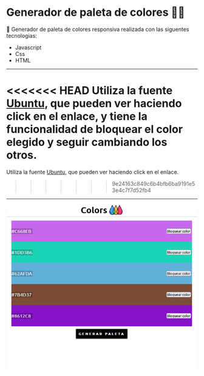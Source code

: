 # Generador de paleta de colores 🧑‍🎨

🎨 Generador de paleta de colores responsiva realizada con las siguentes tecnologias:

- Javascript
- Css
- HTML

---

<<<<<<< HEAD
Utiliza la fuente [Ubuntu](https://fonts.google.com/specimen/Ubuntu?query=ubun), que pueden ver haciendo click en el enlace, y tiene la funcionalidad de bloquear el color elegido y seguir cambiando los otros.
=======
Utiliza la fuente [Ubuntu](https://fonts.google.com/specimen/Ubuntu?query=ubun), que pueden ver haciendo click en el enlace.
>>>>>>> 9e24163c849c6b4bfb6ba9191e53e4c7f7d52fb4

---
![Screenshot de como se ve la página](assets/generador-paleta-colores.png)